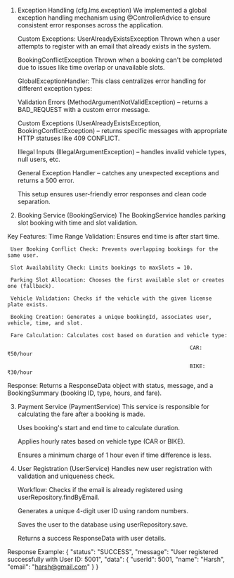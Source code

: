 1. Exception Handling (cfg.lms.exception)
    We implemented a global exception handling mechanism using @ControllerAdvice to ensure consistent error responses across the application.
    
    Custom Exceptions:
    UserAlreadyExistsException
    Thrown when a user attempts to register with an email that already exists in the system.
    
    BookingConflictException
    Thrown when a booking can't be completed due to issues like time overlap or unavailable slots.
    
    GlobalExceptionHandler:
    This class centralizes error handling for different exception types:
    
    Validation Errors (MethodArgumentNotValidException) – returns a BAD_REQUEST with a custom error message.
    
    Custom Exceptions (UserAlreadyExistsException, BookingConflictException) – returns specific messages with appropriate HTTP statuses like 409 CONFLICT.
    
    Illegal Inputs (IllegalArgumentException) – handles invalid vehicle types, null users, etc.
    
    General Exception Handler – catches any unexpected exceptions and returns a 500 error.
    
    This setup ensures user-friendly error responses and clean code separation.
    
2. Booking Service (BookingService)
The BookingService handles parking slot booking with time and slot validation.

Key Features:
     Time Range Validation: Ensures end time is after start time.
    
     User Booking Conflict Check: Prevents overlapping bookings for the same user.
    
     Slot Availability Check: Limits bookings to maxSlots = 10.
    
     Parking Slot Allocation: Chooses the first available slot or creates one (fallback).
    
     Vehicle Validation: Checks if the vehicle with the given license plate exists.
    
     Booking Creation: Generates a unique bookingId, associates user, vehicle, time, and slot.
    
     Fare Calculation: Calculates cost based on duration and vehicle type:

                                                              CAR: ₹50/hour
                                                              
                                                              BIKE: ₹30/hour
  
  Response:
  Returns a ResponseData object with status, message, and a BookingSummary (booking ID, type, hours, and fare).

3. Payment Service (PaymentService)
    This service is responsible for calculating the fare after a booking is made.
    
    Uses booking's start and end time to calculate duration.
    
    Applies hourly rates based on vehicle type (CAR or BIKE).
    
    Ensures a minimum charge of 1 hour even if time difference is less.

4. User Registration (UserService)
    Handles new user registration with validation and uniqueness check.
    
    Workflow:
    Checks if the email is already registered using userRepository.findByEmail.
    
    Generates a unique 4-digit user ID using random numbers.
    
    Saves the user to the database using userRepository.save.
    
    Returns a success ResponseData with user details.
   
Response Example:
   {
  "status": "SUCCESS",
  "message": "User registered successfully with User ID: 5001",
  "data": {
    "userId": 5001,
    "name": "Harsh",
    "email": "harsh@gmail.com"
    }
   }
